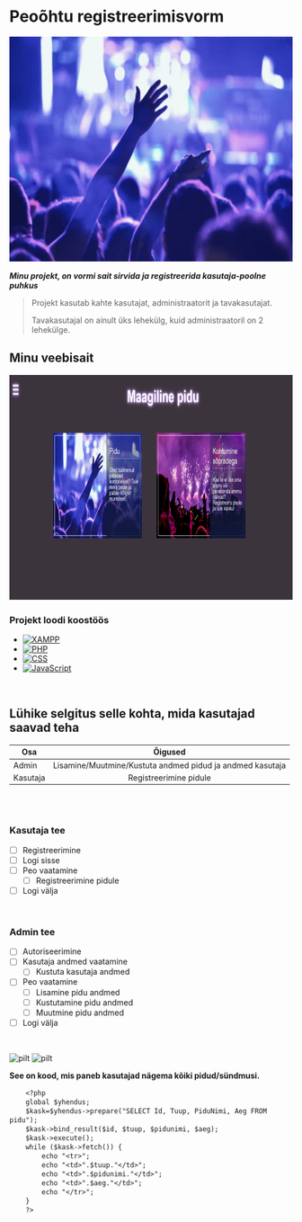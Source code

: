 # Peoõhtu registreerimisvorm
<div align="center">
    <img src="images/party.jpg" alt="Logo" width="600" height="400">

</div>

_**Minu projekt, on vormi sait sirvida ja registreerida kasutaja-poolne puhkus**_
> Projekt kasutab kahte kasutajat, administraatorit ja tavakasutajat.
>
> Tavakasutajal on ainult üks lehekülg, kuid administraatoril on 2 lehekülge.
> 

## Minu veebisait

<a href="https://darjamiljukova22.thkit.ee/jsleht/content/andmebaas/proekt/registr.php">
    <img src="images/skrin.png" alt="Logo" width="800" height="400">
</a>    

### Projekt loodi koostöös
* [![XAMPP][XAMPP-shield]][XAMPP-url]
* [![PHP][PHP-shield]][PHP-url]
* [![CSS][CSS-shield]][CSS-url]
* [![JavaScript][JavaScript-shield]][JavaScript-url]

<br>

## Lühike selgitus selle kohta, mida kasutajad saavad teha


| Osa           | Õigused       
| ------------- |:-------------:
| Admin         | Lisamine/Muutmine/Kustuta andmed pidud ja andmed kasutaja
| Kasutaja      | Registreerimine pidule

<br>
<br>

### Kasutaja tee

- [ ] Registreerimine
- [ ] Logi sisse
- [ ] Peo vaatamine
    - [ ] Registreerimine pidule
- [ ] Logi välja

<br>

### Admin tee

- [ ] Autoriseerimine
- [ ] Kasutaja andmed vaatamine
    - [ ] Kustuta kasutaja andmed    
- [ ] Peo vaatamine
    - [ ] Lisamine pidu andmed
    - [ ] Kustutamine pidu andmed
    - [ ] Muutmine pidu andmed
- [ ] Logi välja

<br>

![pilt](https://github.com/DarjaMiljukova/pidu-proekt/assets/120181585/c18e840e-ba95-4a96-a2d1-e97b575891ca)
![pilt](https://github.com/DarjaMiljukova/pidu-proekt/assets/120181585/c0257813-76d3-4686-aa52-1de2c3ecefde)



[XAMPP-shield]: https://img.shields.io/badge/XAMPP-F37623?style=for-the-badge&logo=xampp&logoColor=white
[XAMPP-url]: https://www.apachefriends.org/index.html

[PHP-shield]: https://img.shields.io/badge/PHP-777BB4?style=for-the-badge&logo=php&logoColor=white
[PHP-url]: https://www.php.net/

[CSS-shield]: https://img.shields.io/badge/CSS-1572B6?style=for-the-badge&logo=css3&logoColor=white
[CSS-url]: https://developer.mozilla.org/en-US/docs/Web/CSS

[JavaScript-shield]: https://img.shields.io/badge/JavaScript-F7DF1E?style=for-the-badge&logo=javascript&logoColor=black
[JavaScript-url]: https://developer.mozilla.org/en-US/docs/Web/JavaScript

[product-screenshot]: images/skrin.png
**See on kood, mis paneb kasutajad nägema kõiki pidud/sündmusi.**
```
    <?php
    global $yhendus;
    $kask=$yhendus->prepare("SELECT Id, Tuup, PiduNimi, Aeg FROM pidu");
    $kask->bind_result($id, $tuup, $pidunimi, $aeg);
    $kask->execute();
    while ($kask->fetch()) {
        echo "<tr>";
        echo "<td>".$tuup."</td>";
        echo "<td>".$pidunimi."</td>";
        echo "<td>".$aeg."</td>";
        echo "</tr>";
    }
    ?>
```

